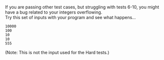 If you are passing other test cases, but struggling with tests 6-10, you might have a bug related to your integers overflowing.  
Try this set of inputs with your program and see what happens...

```
10000
100
10
10
555
```

(Note: This is not the input used for the Hard tests.)
